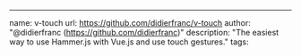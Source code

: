 ---
name: v-touch
url: https://github.com/didierfranc/v-touch
author: "@didierfranc (https://github.com/didierfranc)"
description: "The easiest way to use Hammer.js with Vue.js and use touch gestures."
tags: